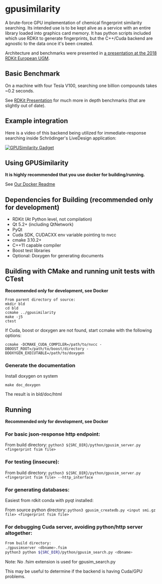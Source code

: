 # gpusimilarity

A brute-force GPU implementation of chemical fingerprint similarity searching.  Its intended use is to be kept alive as a service with an entire library loaded into graphics card memory.  It has python scripts included which use RDKit to generate fingerprints, but the C++/Cuda backend are agnostic to the data once it's been created.

Architecture and benchmarks were presented in [a presentation at the 2018 RDKit European UGM](gpusimilarity_rdkit_presentation.pdf).

## Basic Benchmark

On a machine with four Tesla V100, searching one billion compounds takes ~0.2 seconds.

See [RDKit Presentation](gpusimilarity_rdkit_presentation.pdf) for much more in depth benchmarks (that are slightly out of date).

## Example integration

Here is a video of this backend being utilized for immediate-response searching inside Schrödinger's LiveDesign application:

[![GPUSimilarity Gadget](http://img.youtube.com/vi/DZhknAXXEo4/0.jpg)](https://www.youtube.com/watch?v=T11UXEoF_rk)

## Using GPUSimilarity
**It is highly recommended that you use docker for building/running.**

See [Our Docker Readme](docker/)

## Dependencies for Building (recommended only for development)
* RDKit (At Python level, not compilation)
* Qt 5.2+ (including QtNetwork)
* PyQt
* Cuda SDK, CUDACXX env variable pointing to nvcc
* cmake 3.10.2+
* C++11 capable compiler
* Boost test libraries
* Optional: Doxygen for generating documents

## Building with CMake and running unit tests with CTest
**Recommended only for development, see Docker**
```
From parent directory of source:
mkdir bld
cd bld
ccmake ../gpusimilarity
make -j5
ctest
```
If Cuda, boost or doxygen are not found, start ccmake with the following
options:
```
ccmake -DCMAKE_CUDA_COMPILER=/path/to/nvcc -DBOOST_ROOT=/path/to/boost/directory -DDOXYGEN_EXECUTABLE=/path/to/doxygen
```
### Generate the documentation
Install doxygen on system
```
make doc_doxygen
```
The result is in bld/doc/html

## Running
**Recommended only for development, see Docker**
### For basic json-response http endpoint:
From build directory:
`python3 ${SRC_DIR}/python/gpusim_server.py <fingerprint fsim file>`

### For testing (insecure):
From build directory:
`python3 ${SRC_DIR}/python/gpusim_server.py <fingerprint fsim file> --http_interface`

### For generating databases:
Easiest from rdkit conda with pyqt installed:

From source python directory:
```python3 gpusim_createdb.py <input smi.gz file> <fingerprint fsim file>```

### For debugging Cuda server, avoiding python/http server altogether:
```bash
From build directory:
./gpusimserver <dbname>.fsim
python3 python ${SRC_DIR}/python/gpusim_search.py <dbname>
```
Note:  No .fsim extension is used for gpusim_search.py

This may be useful to determine if the backend is having Cuda/GPU problems.

